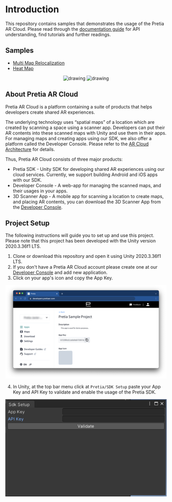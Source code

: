 # Introduction

This repository contains samples that demonstrates the usage of the Pretia AR 
Cloud. Please read through the 
[documentation guide](https://docs.developers.pretiaar.com/) for API 
understanding, find tutorials and further readings.

## Samples

- [Multi Map Relocalization](Assets/Samples/MultiMapRelocalization/README.md)
- [Heat Map](Assets/Samples/HeatMap/README.md)

<div style="text-align:center">
    <img src="Docs/Images/ScreenShot-MultiMapReloc-Sphere.gif" alt="drawing" height="540" />
    <img src="Docs/Images/ScreenShot-HeatMap.gif" alt="drawing" height="540" />
</div>

## About Pretia AR Cloud

Pretia AR Cloud is a platform containing a suite of products that helps 
developers create shared AR experiences.

The underlying technology uses “spatial maps” of a location which are created 
by scanning a space using a scanner app. Developers can put their AR contents 
into these scanned maps with Unity and use them in their apps. For managing 
maps and creating apps using our SDK, we also offer a platform called the 
Developer Console. Please refer to the 
[AR Cloud Architecture](https://docs.developers.pretiaar.com/api) 
for details.

Thus, Pretia AR Cloud consists of three major products:

* Pretia SDK - Unity SDK for developing shared AR experiences using our cloud services. Currently, we support building Android and iOS apps with our SDK.
* Developer Console - A web-app for managing the scanned maps, and their usages in your apps.
* 3D Scanner App - A mobile app for scanning a location to create maps, and placing AR contents, you can download the 3D Scanner App from the [Developer Console](https://developers.pretiaar.com).

## Project Setup

The following instructions will guide you to set up and use this project. Please note that this project has been developed with the Unity version 2020.3.36f1 LTS.

1. Clone or download this repository and open it using Unity 2020.3.36f1 LTS.
2. If you don't have a Pretia AR Cloud account please create one at our [Developer Console](https://developers.pretiaar.com/register) and add new application.
3. Click on your app's icon and copy the App Key.

![](Docs/Images/ScreenShot-DeveloperConsole-AppKey.png)

4. In Unity, at the top bar menu click at `Pretia/SDK Setup` paste your App Key and API Key to validate and enable the usage of the Pretia SDK.

![](Docs/Images/ScreenShot-PretiaSDK-SetUp.png)
